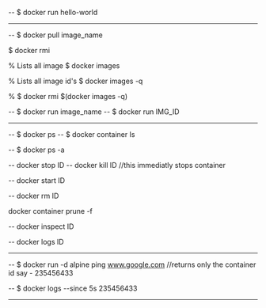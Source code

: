 

<!-- HelloWorld  -->
-- $ docker run hello-world


------------------------------------------------------------------------- 

<!-- Pulling images from docker hub  -->
-- $ docker pull image_name

<!-- remove one image with id  -->
$ docker rmi <ID>

%  Lists  all image
$ docker images

%  Lists  all image id's
$ docker images -q 

% <!-- remove all images  -->
$ docker rmi $(docker images -q)

<!-- run a container from image -->
-- $ docker run image_name
-- $ docker run IMG_ID

-------------------------------------------------------------------------

<!-- Print all running containers  -->
-- $ docker ps 
-- $ docker container ls

<!-- Print all existing(running/non running) containers  -->
-- $ docker ps -a

<!-- stop a container with id=ID -->
-- docker stop ID
-- docker kill ID    //this immediatly stops container

<!-- start a container with id=ID -->
-- docker start ID

<!-- remove a container  -->
-- docker rm ID

<!-- delete all stopped cntainers -->
docker container prune -f

<!-- inspect container -->
-- docker inspect ID

<!-- logs -->
-- docker logs ID

-------------------------------------------------------------------------

<!-- Running container in background using -d flag  (detach mode) -->
-- $ docker run -d alpine ping www.google.com     //returns only the container id say - 235456433

<!-- logs since 5 sec of a detached container with id = 235456433 -->
-- $ docker logs --since 5s 235456433


-------------------------------------------------------------------





